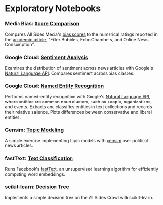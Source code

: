# Exploratory Notebooks

### Media Bias: [Score Comparison](https://github.com/pkipsy/news-lens/blob/master/News-Scraping/05%20-%20FilterBubbles-MediaBias.ipynb)
Compares All Sides Media's [bias scores](https://www.allsides.com/media-bias/media-bias-ratings) to the numerical ratings reported in the [academic article](http://sethrf.com/files/bubbles.pdf), "Filter Bubbles, Echo Chambers, and Online News Consumption".

### Google Cloud: [Sentiment Analysis](https://github.com/pkipsy/news-lens/blob/master/Exploratory-Analysis/Sentiment-Analysis.ipynb)
Examines the distribution of sentiment across news articles with Google's [Natural Language API](https://cloud.google.com/natural-language/). Compares sentiment across bias classes.

### Google Cloud: [Named Entity Recognition](https://github.com/pkipsy/news-lens/blob/master/Exploratory-Analysis/Entities-Analysis.ipynb)
Performs named-entity recognition with Google's [Natural Language API](https://cloud.google.com/natural-language/), where entities are common noun clusters, such as people, organizations, and events.
Extracts and classifies entities in text collections and records their relative salience.
Plots differences between conservative and liberal entities.

### Gensim: [Topic Modeling](https://github.com/pkipsy/news-lens/blob/master/Exploratory-Analysis/Topic-Modeling.ipynb)
A simple exercise implementing topic models with [gensim](https://radimrehurek.com/gensim/) over political news articles.

### fastText: [Text Classification](https://github.com/pkipsy/news-lens/blob/master/Exploratory-Analysis/TextClassification-fastText.ipynb)
Runs Facebook's [fastText](https://github.com/facebookresearch/fastText/tree/master/python), an unsupervised learning algorithm for efficiently computing word embeddings.

### scikit-learn: [Decision Tree](https://github.com/pkipsy/news-lens/blob/master/Exploratory-Analysis/Decision-Tree.ipynb)
Implements a simple decision tree on the All Sides Crawl with scikit-learn.
